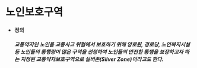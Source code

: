 # 노인보호구역
<ul>
  <li>
    <h4>정의</h4>
  </li>
    <h5>
      교통약자인 노인을 교통사고 위험에서 보호하기 위해 양로원, 경로당, 노인복지시설 등 
      노인들의 통행량이 많은 구역을 선정하여 노인들의 안전한 통행을 보장하고자 하는 
      지정된 교통약자보호구역으로 실버존(Silver Zone)이라고도 한다.
    </h5>
</ul>


